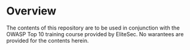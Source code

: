 # Overview

The contents of this repository are to be used in conjunction with the OWASP Top 10 training course provided by EliteSec.  No warantees are provided for the contents herein.

